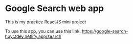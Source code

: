 # Google Search web app 

This is my practice ReactJS mini project 

To use this app, you can use this link: https://google-search-huyctdev.netlify.app/search
